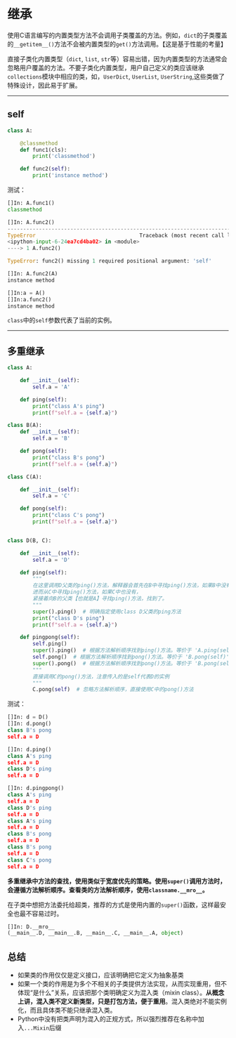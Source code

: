 # 继承

使用C语言编写的内置类型方法不会调用子类覆盖的方法。例如，`dict`的子类覆盖的`__getitem__()`方法不会被内置类型的`get()`方法调用。【这是基于性能的考量】

直接子类化内置类型（`dict`, `list`, `str`等）容易出错，因为内置类型的方法通常会忽略用户覆盖的方法。不要子类化内置类型，用户自己定义的类应该继承`collections`模块中相应的类，如，`UserDict`, `UserList`, `UserString`,这些类做了特殊设计，因此易于扩展。

---

## self

```python
class A:

    @classmethod
    def func1(cls):
        print('classmethod')

    def func2(self):
        print('instance method')
```

测试：

```python
[]In: A.func1()
classmethod

[]In: A.func2()
---------------------------------------------------------------------------
TypeError                                 Traceback (most recent call last)
<ipython-input-6-24ea7cd4ba02> in <module>
----> 1 A.func2()

TypeError: func2() missing 1 required positional argument: 'self'

[]In: A.func2(A)
instance method

[]In:a = A()
[]In:a.func2()
instance method
```

`class`中的`self`参数代表了当前的实例。

---

## 多重继承

```python
class A:

    def __init__(self):
        self.a = 'A'

    def ping(self):
        print("class A's ping")
        print(f"self.a = {self.a}")

class B(A):
    def __init__(self):
        self.a = 'B'

    def pong(self):
        print("class B's pong")
        print(f"self.a = {self.a}")

class C(A):

    def __init__(self):
        self.a = 'C'

    def pong(self):
        print("class C's pong")
        print(f"self.a = {self.a}")


class D(B, C):

    def __init__(self):
        self.a = 'D'

    def ping(self):
        """
        在这里调用D父类的ping()方法，解释器会首先在B中寻找ping()方法，如果B中没有，
        进而从C中寻找ping()方法，如果C中也没有，
        紧接着向B的父类【也就是A】寻找ping()方法，找到了。
        """
        super().ping()  # 明确指定使用class D父类的ping方法
        print("class D's ping")
        print(f"self.a = {self.a}")

    def pingpong(self):
        self.ping()
        super().ping()  # 根据方法解析顺序找到ping()方法。等价于 'A.ping(self)'
        self.pong()  # 根据方法解析顺序找到pong()方法。等价于 'B.pong(self)'
        super().pong()  # 根据方法解析顺序找到pong()方法。等价于 'B.pong(self)'
        """
        直接调用C的pong()方法，注意传入的是self代表D的实例
        """
        C.pong(self)  # 忽略方法解析顺序，直接使用C中的pong()方法
```

测试：

```python
[]In: d = D()
[]In: d.pong()
class B's pong
self.a = D

[]In: d.ping()
class A's ping
self.a = D
class D's ping
self.a = D

[]In: d.pingpong()
class A's ping
self.a = D
class D's ping
self.a = D
class A's ping
self.a = D
class B's pong
self.a = D
class B's pong
self.a = D
class C's pong
self.a = D
```

**多重继承中方法的查找，使用类似于宽度优先的策略。使用`super()`调用方法时，会遵循方法解析顺序。查看类的方法解析顺序，使用`classname.__mro__`。**

在子类中想把方法委托给超类，推荐的方式是使用内置的`super()`函数，这样最安全也最不容易过时。

```python
[]In: D.__mro__
(__main__.D, __main__.B, __main__.C, __main__.A, object)
```

## 总结

+ 如果类的作用仅仅是定义接口，应该明确把它定义为抽象基类
+ 如果一个类的作用是为多个不相关的子类提供方法实现，从而实现重用，但不体现“是什么”关系，应该把那个类明确定义为混入类（mixin class）。**从概念上讲，混入类不定义新类型，只是打包方法，便于重用**。混入类绝对不能实例化，而且具体类不能只继承混入类。
+ Python中没有把类声明为混入的正规方式，所以强烈推荐在名称中加入`...Mixin`后缀
